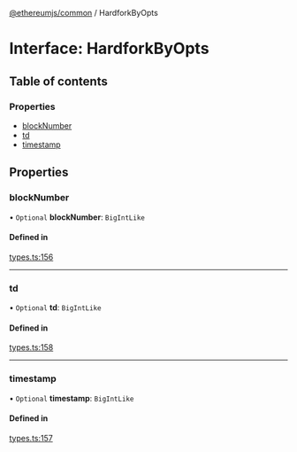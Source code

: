 [@ethereumjs/common](../README.md) / HardforkByOpts

# Interface: HardforkByOpts

## Table of contents

### Properties

- [blockNumber](HardforkByOpts.md#blocknumber)
- [td](HardforkByOpts.md#td)
- [timestamp](HardforkByOpts.md#timestamp)

## Properties

### blockNumber

• `Optional` **blockNumber**: `BigIntLike`

#### Defined in

[types.ts:156](https://github.com/ethereumjs/ethereumjs-monorepo/blob/master/packages/common/src/types.ts#L156)

___

### td

• `Optional` **td**: `BigIntLike`

#### Defined in

[types.ts:158](https://github.com/ethereumjs/ethereumjs-monorepo/blob/master/packages/common/src/types.ts#L158)

___

### timestamp

• `Optional` **timestamp**: `BigIntLike`

#### Defined in

[types.ts:157](https://github.com/ethereumjs/ethereumjs-monorepo/blob/master/packages/common/src/types.ts#L157)
